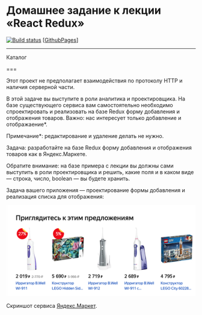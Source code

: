 # Домашнее задание к лекции «React Redux»

[![Build status](https://ci.appveyor.com/api/projects/status/efisw5qoqyf0gt4b?svg=true)](https://ci.appveyor.com/project/ZoomZoom2/ra-redux-market) [[GithubPages](https://zoomzoom2.github.io/RA-Redux-market)]

---

Каталог

===

Этот проект не предполагает взаимодействия по протоколу HTTP и наличия серверной части.

В этой задаче вы выступите в роли аналитика и проектировщика. На базе существующего сервиса вам самостоятельно необходимо спроектировать и реализовать на базе Redux форму добавления и отображения товаров. Важно: нас интересует только добавление и отображаение*.

Примечание*: редактирование и удаление делать не нужно.

Задача: разработайте на базе Redux форму добавления и отображения товаров как в Яндекс.Маркете.

Обратите внимание: на базе примера с лекции вы должны сами выступить в роли проектировщика и решить, какие поля и в каком виде — строка, число, boolean — вы будете хранить.

Задача вашего приложения — проектирование формы добавления и реализация списка для отображения:

![](assets/result.png)

Скриншот сервиса [Яндекс.Маркет](https://market.yandex.ru/).
